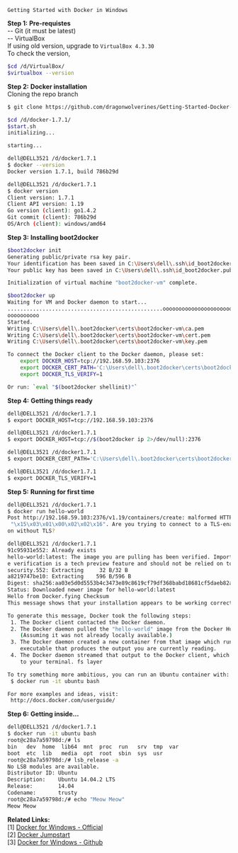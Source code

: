 ```
Getting Started with Docker in Windows
```
<b>Step 1:</b> <b>Pre-requistes</b> <br>
-- Git (it must be latest)<br>
-- VirtualBox <br>
If using old version, upgrade to <code>VirtualBox 4.3.30</code> <br>
To check the version,
```sh
$cd /d/VirtualBox/
$virtualbox --version
```
<b>Step 2:</b> <b>Docker installation</b><br>
Cloning the repo branch
```sh
$ git clone https://github.com/dragonwolverines/Getting-Started-Docker-Win.git --branch docker-1.7.1 --single-branch
```
```sh
$cd /d/docker-1.7.1/
$start.sh
initializing...

starting...

dell@DELL3521 /d/docker1.7.1
$ docker --version
Docker version 1.7.1, build 786b29d

dell@DELL3521 /d/docker1.7.1
$ docker version
Client version: 1.7.1
Client API version: 1.19
Go version (client): go1.4.2
Git commit (client): 786b29d
OS/Arch (client): windows/amd64
```
<b>Step 3:</b> <b>Installing boot2docker</b><br>
```sh
$boot2docker init
Generating public/private rsa key pair.
Your identification has been saved in C:\Users\dell\.ssh\id_boot2docker.
Your public key has been saved in C:\Users\dell\.ssh\id_boot2docker.pub.

Initialization of virtual machine "boot2docker-vm" complete.
```
```sh
$boot2docker up
Waiting for VM and Docker daemon to start...
.................................................ooooooooooooooooooooooooooooooo
oooooooooo
Started.
Writing C:\Users\dell\.boot2docker\certs\boot2docker-vm\ca.pem
Writing C:\Users\dell\.boot2docker\certs\boot2docker-vm\cert.pem
Writing C:\Users\dell\.boot2docker\certs\boot2docker-vm\key.pem

To connect the Docker client to the Docker daemon, please set:
    export DOCKER_HOST=tcp://192.168.59.103:2376
    export DOCKER_CERT_PATH='C:\Users\dell\.boot2docker\certs\boot2docker-vm'
    export DOCKER_TLS_VERIFY=1

Or run: `eval "$(boot2docker shellinit)"`
```
<b>Step 4:</b> <b>Getting things ready</b>
```sh
dell@DELL3521 /d/docker1.7.1
$ export DOCKER_HOST=tcp://192.168.59.103:2376

dell@DELL3521 /d/docker1.7.1
$ export DOCKER_HOST=tcp://$(boot2docker ip 2>/dev/null):2376

dell@DELL3521 /d/docker1.7.1
$ export DOCKER_CERT_PATH='C:\Users\dell\.boot2docker\certs\boot2docker-vm'

dell@DELL3521 /d/docker1.7.1
$ export DOCKER_TLS_VERIFY=1
```
<b>Step 5:</b> <b>Running for first time</b>
```sh
dell@DELL3521 /d/docker1.7.1
$ docker run hello-world
Post http://192.168.59.103:2376/v1.19/containers/create: malformed HTTP response
 "\x15\x03\x01\x00\x02\x02\x16". Are you trying to connect to a TLS-enabled daem
on without TLS?

dell@DELL3521 /d/docker1.7.1
91c95931e552: Already exists
hello-world:latest: The image you are pulling has been verified. Important: imag
e verification is a tech preview feature and should not be relied on to provide
security.552: Extracting     32 B/32 B
a8219747be10: Extracting    596 B/596 B
Digest: sha256:aa03e5d0d5553b4c3473e89c8619cf79df368babd18681cf5daeb82aab55838d
Status: Downloaded newer image for hello-world:latest
Hello from Docker.fying Checksum
This message shows that your installation appears to be working correctly.

To generate this message, Docker took the following steps:
 1. The Docker client contacted the Docker daemon.
 2. The Docker daemon pulled the "hello-world" image from the Docker Hub.
    (Assuming it was not already locally available.)
 3. The Docker daemon created a new container from that image which runs the
    executable that produces the output you are currently reading.
 4. The Docker daemon streamed that output to the Docker client, which sent it
    to your terminal. fs layer

To try something more ambitious, you can run an Ubuntu container with:
 $ docker run -it ubuntu bash

For more examples and ideas, visit:
 http://docs.docker.com/userguide/
```
<b>Step 6:</b> <b>Getting inside...</b>
```sh
dell@DELL3521 /d/docker1.7.1
$ docker run -it ubuntu bash
root@c28a7a59798d:/# ls
bin   dev  home  lib64  mnt  proc  run   srv  tmp  var
boot  etc  lib   media  opt  root  sbin  sys  usr
root@c28a7a59798d:/# lsb_release -a
No LSB modules are available.
Distributor ID: Ubuntu
Description:    Ubuntu 14.04.2 LTS
Release:        14.04
Codename:       trusty
root@c28a7a59798d:/# echo "Meow Meow"
Meow Meow
```
<b>Related Links:</b><br>
[1] <a href="https://docs.docker.com/installation/windows/">Docker for Windows - Official</a><br>
[2] <a href="http://odewahn.github.io/docker-jumpstart">Docker Jumpstart</a><br>
[3] <a href="https://github.com/boot2docker/windows-installer">Docker for Windows - Github</a><br>
